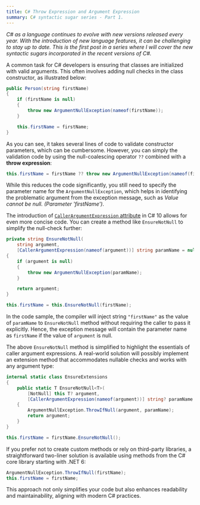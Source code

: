 ```yaml
---
title: C# Throw Expression and Argument Expression
summary: C# syntactic sugar series - Part 1.
---
```


<!-- IDE0016 -->

*C# as a language continues to evolve with new versions released every year. With the introduction of new language features, it can be challenging to stay up to date. This is the first post in a series where I will cover the new syntactic sugars incorporated in the recent versions of C#.*

A common task for C# developers is ensuring that classes are initialized with valid arguments. This often involves adding null checks in the class constructor, as illustrated below:

```cs
public Person(string firstName)
{
    if (firstName is null)
    {
        throw new ArgumentNullException(nameof(firstName));
    }

    this.firstName = firstName;
}
```

As you can see, it takes several lines of code to validate constructor parameters, which can be cumbersome. However, you can simply the validation code by using the null-coalescing operator `??` combined with a **throw expression**:

```cs
this.firstName = firstName ?? throw new ArgumentNullException(nameof(firstName));
```

While this reduces the code significantly, you still need to specify the parameter name for the `ArgumentNullException`, which helps in identifying the problematic argument from the exception message, such as *Value cannot be null. (Parameter 'firstName')*.

The introduction of [`CallerArgumentExpression` attribute](https://learn.microsoft.com/en-us/dotnet/csharp/language-reference/attributes/caller-information#argument-expressions) in C# 10 allows for even more concise code. You can create a method like `EnsureNotNull` to simplify the null-check further:

```cs
private string EnsureNotNull(
    string argument,
    [CallerArgumentExpression(nameof(argument))] string paramName = null)
{
    if (argument is null)
    {
        throw new ArgumentNullException(paramName);
    }

    return argument;
}

this.firstName = this.EnsureNotNull(firstName);
```

In the code sample, the compiler will inject string `"firstName"` as the value of `paramName` to `EnsureNotNull` method without requiring the caller to pass it explicitly. Hence, the exception message will contain the parameter name as `firstName` if the value of `argument` is null.

The above `EnsureNotNull` method is simplified to highlight the essentials of caller argument expressions. A real-world solution will possibly implement an extension method that accommodates nullable checks and works with any argument type:

```cs
internal static class EnsureExtensions
{
    public static T EnsureNotNull<T>(
        [NotNull] this T? argument,
        [CallerArgumentExpression(nameof(argument))] string? paramName = null)
    {
        ArgumentNullException.ThrowIfNull(argument, paramName);
        return argument;
    }
}

this.firstName = firstName.EnsureNotNull();
```

If you prefer not to create custom methods or rely on third-party libraries, a straightforward two-liner solution is available using methods from the C# core library starting with .NET 6:

```cs
ArgumentNullException.ThrowIfNull(firstName);
this.firstName = firstName;
```

This approach not only simplifies your code but also enhances readability and maintainability, aligning with modern C# practices.
